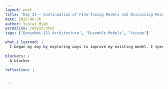 ```yaml
---
layout: post
title: "Day 23 – Continuation of Fine-Tuning Models and Discussing Results"
date: 2025-06-26
author: Yusrat Miah
permalink: /day23.html
tags: ["DenseNet-121 Architecture", "Ensemble Models", "Vscode"]

what_i_learned: |
  I began my day by exploring ways to improve my existing model. I specifically watched a Stanford Engineering School lecture titled "Training Neural Networks II." This lecture helped clarify essential concepts related to hyperparameter tuning, particularly how regularization can mitigate overfitting—where a model performs well on training data but poorly on unseen data. I also gained a clearer perspective on a type of regularization called dropout, which randomly sets a neuron's activation value to zero during forward passes. Furthermore, these concepts align with transfer learning, where, when working with larger datasets, it’s beneficial to initially train the first few layers and then fine-tune the lower layers using a reduced learning rate (typically one-tenth of the original rate). Later in the day, I collaborated with my teammate Michelle to apply the AdamW optimizer and early stopping to my model. Through this, I learned how to use the tf.keras.callbacks.EarlyStopping() function and how setting the mode parameter to 'min' halts the training process once the monitored metric stops improving, based on the interval defined by the patience parameter.
  
blockers: |
  A blocker 
  
reflection: |
    

---
```

